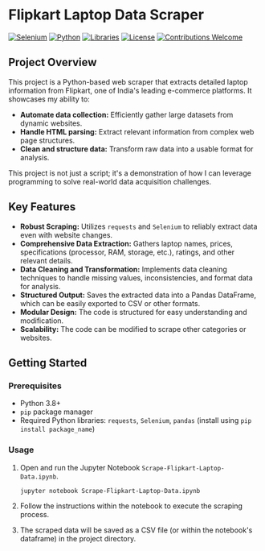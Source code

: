 # Flipkart Laptop Data Scraper

[![Selenium](https://img.shields.io/badge/Selenium-4A2985?style=for-the-badge&logo=selenium&logoColor=white)](https://www.selenium.dev/)
[![Python](https://img.shields.io/badge/python-3.8+-blue.svg)](https://www.python.org/downloads/)
[![Libraries](https://img.shields.io/badge/libraries-requests%2C%20beautifulsoup4%2C%20pandas-brightgreen.svg)](https://pypi.org/)
[![License](https://img.shields.io/badge/license-MIT-blue.svg)](LICENSE)
[![Contributions Welcome](https://img.shields.io/badge/contributions-welcome-brightgreen.svg)](CONTRIBUTING.md)

## Project Overview

This project is a Python-based web scraper that extracts detailed laptop information from Flipkart, one of India's leading e-commerce platforms. It showcases my ability to:

* **Automate data collection:** Efficiently gather large datasets from dynamic websites.
* **Handle HTML parsing:** Extract relevant information from complex web page structures.
* **Clean and structure data:** Transform raw data into a usable format for analysis.

This project is not just a script; it's a demonstration of how I can leverage programming to solve real-world data acquisition challenges.

## Key Features

* **Robust Scraping:** Utilizes `requests` and `Selenium` to reliably extract data even with website changes.
* **Comprehensive Data Extraction:** Gathers laptop names, prices, specifications (processor, RAM, storage, etc.), ratings, and other relevant details.
* **Data Cleaning and Transformation:** Implements data cleaning techniques to handle missing values, inconsistencies, and format data for analysis.
* **Structured Output:** Saves the extracted data into a Pandas DataFrame, which can be easily exported to CSV or other formats.
* **Modular Design:** The code is structured for easy understanding and modification.
* **Scalability:** The code can be modified to scrape other categories or websites.

## Getting Started

### Prerequisites

* Python 3.8+
* `pip` package manager
* Required Python libraries: `requests`, `Selenium`, `pandas` (install using `pip install package_name`)

### Usage

1.  Open and run the Jupyter Notebook `Scrape-Flipkart-Laptop-Data.ipynb`.

    ```bash
    jupyter notebook Scrape-Flipkart-Laptop-Data.ipynb
    ```

2.  Follow the instructions within the notebook to execute the scraping process.

3.  The scraped data will be saved as a CSV file (or within the notebook's dataframe) in the project directory.
